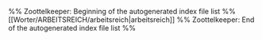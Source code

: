 %% Zoottelkeeper: Beginning of the autogenerated index file list  %%
 [[Worter/ARBEITSREICH/arbeitsreich|arbeitsreich]]
%% Zoottelkeeper: End of the autogenerated index file list  %%
